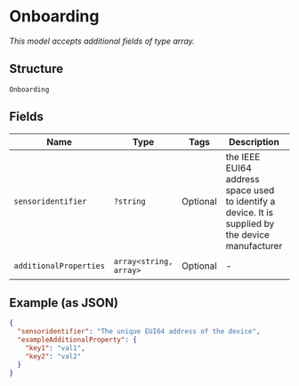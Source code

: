 
# Onboarding

*This model accepts additional fields of type array.*

## Structure

`Onboarding`

## Fields

| Name | Type | Tags | Description | Getter | Setter |
|  --- | --- | --- | --- | --- | --- |
| `sensoridentifier` | `?string` | Optional | the IEEE EUI64 address space used to identify a device. It is supplied by the device manufacturer | getSensoridentifier(): ?string | setSensoridentifier(?string sensoridentifier): void |
| `additionalProperties` | `array<string, array>` | Optional | - | findAdditionalProperty(string key): array | additionalProperty(string key, array value): void |

## Example (as JSON)

```json
{
  "sensoridentifier": "The unique EUI64 address of the device",
  "exampleAdditionalProperty": {
    "key1": "val1",
    "key2": "val2"
  }
}
```

